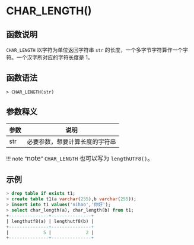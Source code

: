# **CHAR_LENGTH()**

## **函数说明**

`CHAR_LENGTH` 以字符为单位返回字符串 `str` 的长度，一个多字节字符算作一个字符。一个汉字所对应的字符长度是 1。

## **函数语法**

```
> CHAR_LENGTH(str)
```

## **参数释义**

|  参数   | 说明  |
|  ----  | ----  |
| str | 必要参数，想要计算长度的字符串 |

!!! note “<font size=4>note</font>”
    <font size=3>`CHAR_LENGTH` 也可以写为 `lengthUTF8()`。</font>

## **示例**

```sql
> drop table if exists t1;
> create table t1(a varchar(255),b varchar(255));
> insert into t1 values('nihao','你好');
> select char_length(a), char_length(b) from t1;
+---------------+---------------+
| lengthutf8(a) | lengthutf8(b) |
+---------------+---------------+
|             5 |             2 |
+---------------+---------------+
```
